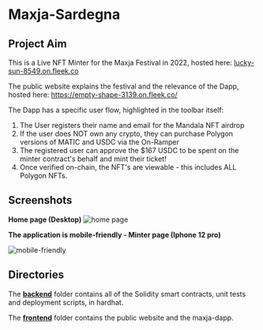 # Maxja-Sardegna

## Project Aim

This is a Live NFT Minter for the Maxja Festival in 2022, hosted here: [lucky-sun-8549.on.fleek.co](https://lucky-sun-8549.on.fleek.co/) 

The public website explains the festival and the relevance of the Dapp, hosted here: https://empty-shape-3139.on.fleek.co/ 

The Dapp has a specific user flow, highlighted in the toolbar itself:

1. The User registers their name and email for the Mandala NFT airdrop
2. If the user does NOT own any crypto, they can purchase Polygon versions of MATIC and USDC via the On-Ramper
3. The registered user can approve the $167 USDC to be spent on the minter contract's behalf and mint their ticket!
4. Once verified on-chain, the NFT's are viewable - this includes ALL Polygon NFTs.


## Screenshots

**Home page (Desktop)**
![home page ](https://user-images.githubusercontent.com/64858288/175783125-aa624604-219a-41c9-8dad-083b0b49ba24.png)


**The application is mobile-friendly - Minter page (Iphone 12 pro)**

![mobile-friendly](https://user-images.githubusercontent.com/64858288/175783151-2cf17a35-e85d-4be1-94fc-427d581245b6.png)


## Directories

The [**backend**](https://github.com/Super-Nim/Maxja-Sardegna/tree/main/backend) folder contains all of the Solidity smart contracts, unit tests and deployment scripts, in hardhat.

The [**frontend**](https://github.com/Super-Nim/Maxja-Sardegna/tree/main/frontend) folder contains the public website and the maxja-dapp.

